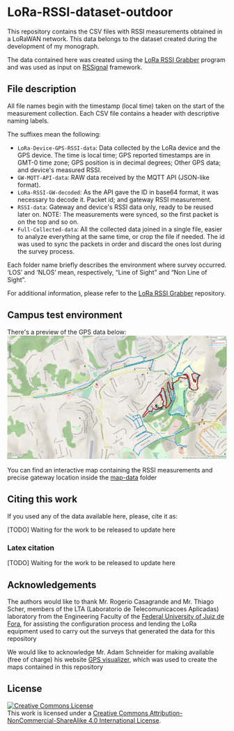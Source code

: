 # LoRa-RSSI-dataset-outdoor

This repository contains the CSV files with RSSI measurements obtained in a LoRaWAN network. This data belongs to the dataset created during the development of my monograph.

The data contained here was created using the [LoRa RSSI Grabber](https://github.com/oliveiraleo/LoRa-RSSI-Grabber) program and was used as input on [RSSignal](https://github.com/oliveiraleo/RSSignal-LoRa) framework.

## File description

All file names begin with the timestamp (local time) taken on the start of the measurement collection. Each CSV file contains a header with descriptive naming labels.

The suffixes mean the following:

* `LoRa-Device-GPS-RSSI-data`: Data collected by the LoRa device and the GPS device. The time is local time; GPS reported timestamps are in GMT-0 time zone; GPS position is in decimal degrees; Other GPS data; and device's measured RSSI.
* `GW-MQTT-API-data`: RAW data received by the MQTT API (JSON-like format).
* `LoRa-RSSI-GW-decoded`: As the API gave the ID in base64 format, it was necessary to decode it. Packet id; and gateway RSSI measurement.
* `RSSI-data`: Gateway and device's RSSI data only, ready to be reused later on. NOTE: The measurements were synced, so the first packet is on the top and so on.
* `Full-Collected-data`: All the collected data joined in a single file, easier to analyze everything at the same time, or crop the file if needed. The id was used to sync the packets in order and discard the ones lost during the survey process.

Each folder name briefly describes the environment where survey occurred. ‘LOS’ and ‘NLOS’ mean, respectively, “Line of Sight” and “Non Line of Sight”.

For additional information, please refer to the [LoRa RSSI Grabber](https://github.com/oliveiraleo/LoRa-RSSI-Grabber) repository.

## Campus test environment

There's a preview of the GPS data below:![Map preview](./map-data/preview.jpg)

You can find an interactive map containing the RSSI measurements and precise gateway location inside the [map-data](./map-data/) folder

## Citing this work

If you used any of the data available here, please, cite it as:

[TODO] Waiting for the work to be released to update here

### Latex citation

[TODO] Waiting for the work to be released to update here

## Acknowledgements

The authors would like to thank Mr. Rogerio Casagrande and Mr. Thiago Scher, members of the LTA (Laboratorio de Telecomunicacoes Aplicadas) laboratory from the Engineering Faculty of the [Federal University of Juiz de Fora](https://ufjf.br), for assisting the configuration process and lending the LoRa equipment used to carry out the surveys that generated the data for this repository

We would like to acknowledge Mr. Adam Schneider for making available (free of charge) his  website [GPS visualizer](https://www.gpsvisualizer.com/), which was used to create the maps contained in this repository

## License

<a rel="license" href="http://creativecommons.org/licenses/by-nc-sa/4.0/"><img alt="Creative Commons License" style="border-width:0" src="https://i.creativecommons.org/l/by-nc-sa/4.0/88x31.png" /></a><br />This work is licensed under a <a rel="license" href="http://creativecommons.org/licenses/by-nc-sa/4.0/">Creative Commons Attribution-NonCommercial-ShareAlike 4.0 International License</a>.
